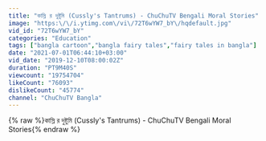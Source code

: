 ```yaml
---
title: "কাস্লি র দুষ্টুমি (Cussly's Tantrums) - ChuChuTV Bengali Moral Stories"
image: "https:\/\/i.ytimg.com\/vi\/72T6wYW7_bY\/hqdefault.jpg"
vid_id: "72T6wYW7_bY"
categories: "Education"
tags: ["bangla cartoon","bangla fairy tales","fairy tales in bangla"]
date: "2021-07-01T06:44:10+03:00"
vid_date: "2019-12-10T08:00:02Z"
duration: "PT9M40S"
viewcount: "19754704"
likeCount: "76093"
dislikeCount: "45774"
channel: "ChuChuTV Bangla"
---
```

{% raw %}কাস্লি র দুষ্টুমি (Cussly's Tantrums) - ChuChuTV Bengali Moral Stories{% endraw %}

